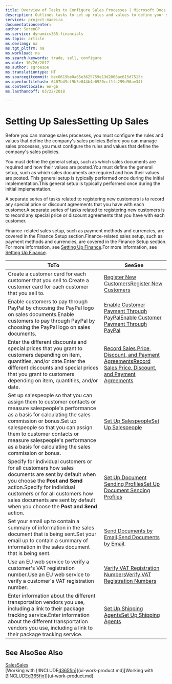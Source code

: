 ```yaml
---
title: Overview of Tasks to Configure Sales Processes | Microsoft Docs
description: Outlines tasks to set up rules and values to define your sales policies and processes.
services: project-madeira
documentationcenter: 
author: SorenGP
ms.service: dynamics365-financials
ms.topic: article
ms.devlang: na
ms.tgt_pltfrm: na
ms.workload: na
ms.search.keywords: trade, sell, configure
ms.date: 10/26/2017
ms.author: sgroespe
ms.translationtype: HT
ms.sourcegitcommit: bec0619be0a65e3625759e13d2866ac615d7513c
ms.openlocfilehash: 6407b49cf9b5e844b4e0920ccf1fc299d96ae34f
ms.contentlocale: en-gb
ms.lasthandoff: 03/22/2018

---
```

# <a name="setting-up-sales"></a><span data-ttu-id="24ece-103">Setting Up Sales</span><span class="sxs-lookup"><span data-stu-id="24ece-103">Setting Up Sales</span></span>
<span data-ttu-id="24ece-104">Before you can manage sales processes, you must configure the rules and values that define the company's sales policies.</span><span class="sxs-lookup"><span data-stu-id="24ece-104">Before you can manage sales processes, you must configure the rules and values that define the company's sales policies.</span></span>

<span data-ttu-id="24ece-105">You must define the general setup, such as which sales documents are required and how their values are posted.</span><span class="sxs-lookup"><span data-stu-id="24ece-105">You must define the general setup, such as which sales documents are required and how their values are posted.</span></span> <span data-ttu-id="24ece-106">This general setup is typically performed once during the initial implementation.</span><span class="sxs-lookup"><span data-stu-id="24ece-106">This general setup is typically performed once during the initial implementation.</span></span>

<span data-ttu-id="24ece-107">A separate series of tasks related to registering new customers is to record any special price or discount agreements that you have with each customer.</span><span class="sxs-lookup"><span data-stu-id="24ece-107">A separate series of tasks related to registering new customers is to record any special price or discount agreements that you have with each customer.</span></span>

<span data-ttu-id="24ece-108">Finance-related sales setup, such as payment methods and currencies, are covered in the Finance Setup section.</span><span class="sxs-lookup"><span data-stu-id="24ece-108">Finance-related sales setup, such as payment methods and currencies, are covered in the Finance Setup section.</span></span> <span data-ttu-id="24ece-109">For more information, see [Setting Up Finance](finance-setup-finance.md).</span><span class="sxs-lookup"><span data-stu-id="24ece-109">For more information, see [Setting Up Finance](finance-setup-finance.md).</span></span>

| <span data-ttu-id="24ece-110">To</span><span class="sxs-lookup"><span data-stu-id="24ece-110">To</span></span> | <span data-ttu-id="24ece-111">See</span><span class="sxs-lookup"><span data-stu-id="24ece-111">See</span></span> |
| --- | --- |
| <span data-ttu-id="24ece-112">Create a customer card for each customer that you sell to.</span><span class="sxs-lookup"><span data-stu-id="24ece-112">Create a customer card for each customer that you sell to.</span></span> |[<span data-ttu-id="24ece-113">Register New Customers</span><span class="sxs-lookup"><span data-stu-id="24ece-113">Register New Customers</span></span>](sales-how-register-new-customers.md) |
| <span data-ttu-id="24ece-114">Enable customers to pay through PayPal by choosing the PayPal logo on sales documents.</span><span class="sxs-lookup"><span data-stu-id="24ece-114">Enable customers to pay through PayPal by choosing the PayPal logo on sales documents.</span></span> |[<span data-ttu-id="24ece-115">Enable Customer Payment Through PayPal</span><span class="sxs-lookup"><span data-stu-id="24ece-115">Enable Customer Payment Through PayPal</span></span>](sales-how-enable-payment-service-extensions.md) |
| <span data-ttu-id="24ece-116">Enter the different discounts and special prices that you grant to customers depending on item, quantities, and/or date.</span><span class="sxs-lookup"><span data-stu-id="24ece-116">Enter the different discounts and special prices that you grant to customers depending on item, quantities, and/or date.</span></span> |[<span data-ttu-id="24ece-117">Record Sales Price, Discount, and Payment Agreements</span><span class="sxs-lookup"><span data-stu-id="24ece-117">Record Sales Price, Discount, and Payment Agreements</span></span>](sales-how-record-sales-price-discount-payment-agreements.md) |
| <span data-ttu-id="24ece-118">Set up salespeople so that you can assign them to customer contacts or measure salespeople's performance as a basis for calculating the sales commission or bonus.</span><span class="sxs-lookup"><span data-stu-id="24ece-118">Set up salespeople so that you can assign them to customer contacts or measure salespeople's performance as a basis for calculating the sales commission or bonus.</span></span> |[<span data-ttu-id="24ece-119">Set Up Salespeople</span><span class="sxs-lookup"><span data-stu-id="24ece-119">Set Up Salespeople</span></span>](sales-how-setup-salespeople.md) |
| <span data-ttu-id="24ece-120">Specify for individual customers or for all customers how sales documents are sent by default when you choose the **Post and Send** action.</span><span class="sxs-lookup"><span data-stu-id="24ece-120">Specify for individual customers or for all customers how sales documents are sent by default when you choose the **Post and Send** action.</span></span> |[<span data-ttu-id="24ece-121">Set Up Document Sending Profiles</span><span class="sxs-lookup"><span data-stu-id="24ece-121">Set Up Document Sending Profiles</span></span>](sales-how-setup-document-send-profiles.md) |
| <span data-ttu-id="24ece-122">Set your email up to contain a summary of information in the sales document that is being sent.</span><span class="sxs-lookup"><span data-stu-id="24ece-122">Set your email up to contain a summary of information in the sales document that is being sent.</span></span> |<span data-ttu-id="24ece-123">[Send Documents by Email](ui-how-send-documents-email.md).</span><span class="sxs-lookup"><span data-stu-id="24ece-123">[Send Documents by Email](ui-how-send-documents-email.md).</span></span> |
|<span data-ttu-id="24ece-124">Use an EU web service to verify a customer's VAT registration number.</span><span class="sxs-lookup"><span data-stu-id="24ece-124">Use an EU web service to verify a customer's VAT registration number.</span></span>|[<span data-ttu-id="24ece-125">Verify VAT Registration Numbers</span><span class="sxs-lookup"><span data-stu-id="24ece-125">Verify VAT Registration Numbers</span></span>](finance-setup-vat.md)|
|<span data-ttu-id="24ece-126">Enter information about the different transportation vendors you use, including a link to their package tracking service.</span><span class="sxs-lookup"><span data-stu-id="24ece-126">Enter information about the different transportation vendors you use, including a link to their package tracking service.</span></span>|[<span data-ttu-id="24ece-127">Set Up Shipping Agents</span><span class="sxs-lookup"><span data-stu-id="24ece-127">Set Up Shipping Agents</span></span>](sales-how-to-set-up-shipping-agents.md)|

## <a name="see-also"></a><span data-ttu-id="24ece-128">See Also</span><span class="sxs-lookup"><span data-stu-id="24ece-128">See Also</span></span>
[<span data-ttu-id="24ece-129">Sales</span><span class="sxs-lookup"><span data-stu-id="24ece-129">Sales</span></span>](sales-manage-sales.md)  
<span data-ttu-id="24ece-130">[Working with [!INCLUDE[d365fin](includes/d365fin_md.md)]](ui-work-product.md)</span><span class="sxs-lookup"><span data-stu-id="24ece-130">[Working with [!INCLUDE[d365fin](includes/d365fin_md.md)]](ui-work-product.md)</span></span>

